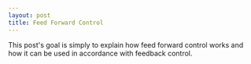 ```yaml
---
layout: post
title: Feed Forward Control
---
```


This post's goal is simply to explain how feed forward control works and how it can be used in accordance with feedback control.